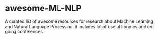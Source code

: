 # awesome-ML-NLP
A curated list of awesome resources for research about Machine Learning and Natural Language Processing. it includes lot of useful libraries and on-going conferences.
